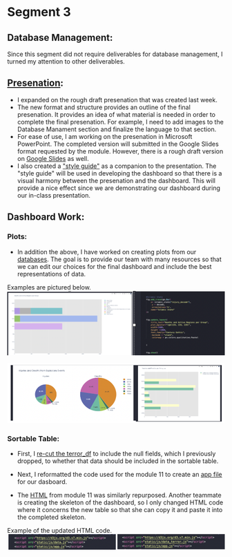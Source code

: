 
# Segment 3

## Database Management:

Since this segment did not require deliverables for database management, I turned my attention to other deliverables.

## [Presenation](https://github.com/namin1993/Capstone_Project/blob/sement_3_lauren/segment%203%20presentation%20drafts/final_presentation_v2.pptx):
* I expanded on the rough draft presenation that was created last week.
* The new format and structure provides an outline of the final presenation.  It provides an idea of what material is needed in order to complete the final presenation.  For example, I need to add images to the Database Manament section and finalize the language to that section.
* For ease of use, I am working on the presenation in Microsoft PowerPoint.  The completed version will submitted in the Google Slides format requested by the module.  However, there is a rough draft version on [Google Slides](https://docs.google.com/presentation/d/1E_kpYPFL0a_KAIhd9gufZIozvmDTO1Q2R3JtpMvM-yI/edit?usp=sharing) as well.  
* I also created a ["style guide"](https://github.com/namin1993/Capstone_Project/blob/sement_3_lauren/segment%203%20presentation%20drafts/dashboard_style_guide.pptx) as a companion to the presentation.  The "style guide" will be used in developing the dashboard so that there is a visual harmony between the presenation and the dashboard.  This will provide a nice effect since we are demonstrating our dashboard during our in-class presentation.

## Dashboard Work:
### Plots:
* In addition the above, I have worked on creating plots from our [databases](https://github.com/namin1993/Capstone_Project/blob/sement_3_lauren/segment_3_DB_charts/charts_terror.ipynb).  The goal is to provide our team with many resources so that we can edit our choices for the final dashboard and include the best representations of data.  

Examples are pictured below.  
![bar and code](https://github.com/namin1993/Capstone_Project/blob/sement_3_lauren/lauren_resources_segment_3/bar%20and%20code.png)

![pie and bar](https://github.com/namin1993/Capstone_Project/blob/sement_3_lauren/lauren_resources_segment_3/pie%20and%20bar.png)

### Sortable Table:
* First, I [re-cut the terror_df](https://github.com/namin1993/Capstone_Project/blob/sement_3_lauren/segment_3_load_terror_table/terror_data_table_mod.ipynb) to include the null fields, which I previously dropped, to whether that data should be included in the sortable table.

* Next, I reformatted the code used for the module 11 to create an [app file](https://github.com/namin1993/Capstone_Project/blob/sement_3_lauren/segment_3_load_terror_table/static/js/app.js) for our dasboard. 

* The [HTML](https://github.com/namin1993/Capstone_Project/blob/sement_3_lauren/segment_3_load_terror_table/index.html) from module 11 was similarly repurposed.  Another teammate is creating the skeleton of the dashboard, so I only changed HTML code where it concerns the new table so that she can copy it and paste it into the completed skeleton.

Example of the updated HTML code.
![HTML](https://github.com/namin1993/Capstone_Project/blob/sement_3_lauren/lauren_resources_segment_3/script.png)
